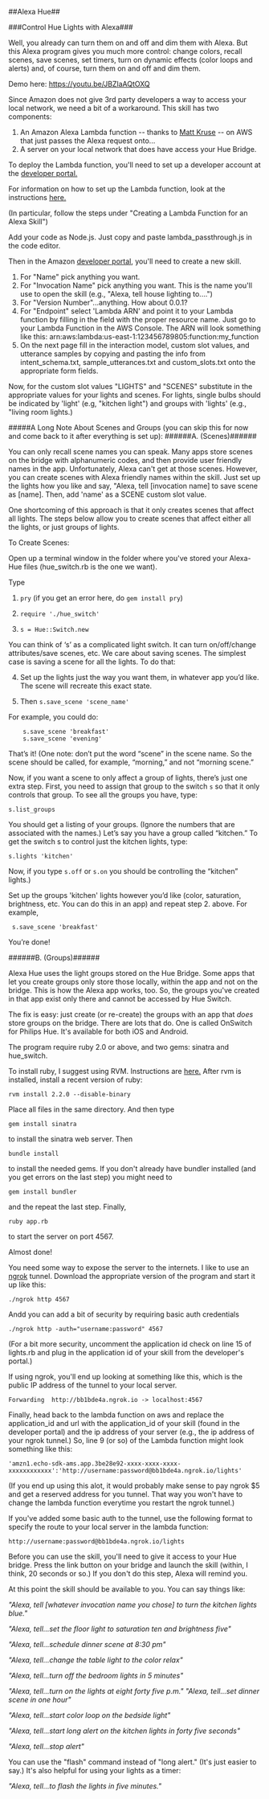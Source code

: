 ##Alexa Hue##

###Control Hue Lights with Alexa###

Well, you already can turn them on and off and dim them with Alexa. But this Alexa program gives you much more control: change colors, recall scenes, save scenes, set timers, turn on dynamic effects (color loops and alerts) and, of course, turn them on and off and dim them.

Demo here: https://youtu.be/JBZlaAQtOXQ


Since Amazon does not give 3rd party developers a way to access your local network, we need a bit of a workaround. This skill has two components:

1. An Amazon Alexa Lambda function -- thanks to [Matt Kruse](https://forums.developer.amazon.com/forums/profile.jspa?userID=13686) -- on AWS that just passes the Alexa request onto...
2. A server on your local network that does have access your Hue Bridge.

To deploy the Lambda function, you'll need to set up a developer account at the [developer portal.](https://developer.amazon.com/home.html)

For information on how to set up the Lambda function, look at the instructions [here.](https://developer.amazon.com/public/solutions/alexa/alexa-skills-kit/docs/developing-an-alexa-skill-as-a-lambda-function)

(In particular, follow the steps under "Creating a Lambda Function for an Alexa Skill")

Add your code as Node.js. Just copy and paste lambda_passthrough.js in the code editor.

Then in the Amazon [developer portal](https://developer.amazon.com/edw/home.html#/skills), you'll need to create a new skill.

1. For "Name" pick anything you want.
2. For "Invocation Name" pick anything you want. This is the name you'll use to open the skill (e.g., "Alexa, tell house lighting to....")
3. For "Version Number"...anything. How about 0.0.1?
4. For "Endpoint" select 'Lambda ARN' and point it to your Lambda function by filling in the field with the proper resource name. Just go to your Lambda Function in the AWS Console. The ARN will look something like this:  arn:aws:lambda:us-east-1:123456789805:function:my_function
5. On the next page fill in the interaction model, custom slot values, and utterance samples by copying and pasting the info from intent_schema.txt, sample_utterances.txt and custom_slots.txt onto the appropriate form fields. 

Now, for the custom slot values "LIGHTS" and "SCENES" substitute in the appropriate values for your lights and scenes. For lights, single bulbs should be indicated by 'light' (e.g, "kitchen light") and groups with 'lights' (e.g., "living room lights.) 

#####A Long Note About Scenes and Groups (you can skip this for now and come back to it after everything is set up):
######A. (Scenes)######

You can only recall scene names you can speak. Many apps store scenes on the bridge with alphanumeric codes, and then provide user friendly names in the app. Unfortunately, Alexa can't get at those scenes. However, you can create scenes with Alexa friendly names within the skill. Just set up the lights how you like and say, "Alexa, tell [invocation name] to save scene as [name]. Then, add 'name' as a SCENE custom slot value.

One shortcoming of this approach is that it only creates scenes that affect all lights. The steps below allow you to create scenes that affect either all the lights, or just groups of lights.

To Create Scenes:

Open up a terminal window in the folder where you've stored your Alexa-Hue files (hue_switch.rb is the one we want).

Type 

1. ````pry```` (if you get an error here, do ````gem install pry````)

2. ````require './hue_switch'````

3. ````s = Hue::Switch.new````

You can think of ‘s’ as a complicated light switch. It can turn on/off/change attributes/save scenes, etc. We care about saving scenes.     The simplest case is saving a scene for all the lights. To do that:

4.	Set up the lights just the way you want them, in whatever app you’d like. The scene will recreate this exact state.

5.	Then ````s.save_scene 'scene_name'````

For example, you could do:

		s.save_scene 'breakfast'
		s.save_scene 'evening'

That’s it! (One note: don’t put the word “scene” in the scene name. So the scene should be called, for example, “morning,” and not “morning scene.”

Now, if you want a scene to only affect a group of lights, there’s just one extra step. First, you need to assign that group to the switch  ````s```` so that it only controls that group. To see all the groups you have, type: 

    s.list_groups

You should get a listing of your groups. (Ignore the numbers that are associated with the names.) Let’s say you have a group called “kitchen.” To get the switch s to control just the kitchen lights, type:

    s.lights 'kitchen'



Now, if you type ````s.off```` or ````s.on```` you should be controlling the “kitchen” lights.)

Set up the groups 'kitchen' lights however you’d like (color, saturation, brightness, etc. You can do this in an app) and repeat step 2. above. For example,

     s.save_scene 'breakfast'

You’re done!

######B. (Groups)######

Alexa Hue uses the light groups stored on the Hue Bridge. Some apps that let you create groups only store those locally, within the app and not on the bridge. This is how the Alexa app works, too. So, the groups you've created in that app exist only there and cannot be accessed by Hue Switch. 

The fix is easy: just create (or re-create) the groups with an app that *does* store groups on the bridge. There are lots that do. One is called OnSwitch for Philips Hue. It's available for both iOS and Android.

The program require ruby 2.0 or above, and two gems:  sinatra and hue_switch.

To install ruby, I suggest using RVM. Instructions are [here.](https://rvm.io/rvm/install)
After rvm is installed, install a recent version of ruby:

````rvm install 2.2.0 --disable-binary````


Place all files in the same directory. And then type


````gem install sinatra````

to install the sinatra web server. Then


````bundle install````

to install the needed gems. If you don't already have bundler installed (and you get errors on the last step) you might need to

````gem install bundler````

and the repeat the last step. Finally, 


````ruby app.rb````

to start the server on port 4567.

Almost done!

You need some way to expose the server to the internets. I like to use an [ngrok](https://ngrok.com/) tunnel.
Download the appropriate version of the program and start it up like this:

````./ngrok http 4567````

Andd you can add a bit of security by requiring basic auth credentials

````./ngrok http -auth="username:password" 4567````

(For a bit more security, uncomment the application id check on line 15 of lights.rb and plug in the application id of your skill from the developer's portal.)

If using ngrok, you'll end up looking at something like this, which is the public IP address of the tunnel to your local server.
                                                                                    
````Forwarding  http://bb1bde4a.ngrok.io -> localhost:4567````                                                                  
   
Finally, head back to the lambda function on aws and replace the application_id and url with the application_id of your skill (found in the developer portal) and the ip address of your server (e.g., the ip address of your ngrok tunnel.) So, line 9 (or so) of the Lambda function might look something like this:

```` 'amzn1.echo-sdk-ams.app.3be28e92-xxxx-xxxx-xxxx-xxxxxxxxxxxx':'http://username:password@bb1bde4a.ngrok.io/lights' ````

(If you end up using this alot, it would probably make sense to pay ngrok $5 and get a reserved address for you tunnel. That way you won't have to change the lambda function everytime you restart the ngrok tunnel.)


If you've added some basic auth to the tunnel, use the following format to specify the route to your local server in the lambda function:

    http://username:password@bb1bde4a.ngrok.io/lights

Before you can use the skill, you'll need to give it access to your Hue bridge. Press the link button on your bridge and launch the skill (within, I think, 20 seconds or so.)
If you don't do this step, Alexa will remind you.

At this point the skill should be available to you. You can say things like:

*"Alexa, tell [whatever invocation name you chose] to turn the kitchen lights blue."*

*"Alexa, tell...set the floor light to saturation ten and brightness five"*

*"Alexa, tell...schedule dinner scene at 8:30 pm"*

*"Alexa, tell...change the table light to the color relax"*

*"Alexa, tell...turn off the bedroom lights in 5 minutes"*

*"Alexa, tell...turn on the lights at eight forty five p.m."*
*"Alexa, tell...set dinner scene in one hour"*

*"Alexa, tell...start color loop on the bedside light"*

*"Alexa, tell...start long alert on the kitchen lights in forty five seconds"*

*"Alexa, tell...stop alert"*


You can use the "flash" command instead of "long alert." (It's just easier to say.) It's also helpful for using your lights as a timer:

*"Alexa, tell...to flash the lights in five minutes."*

